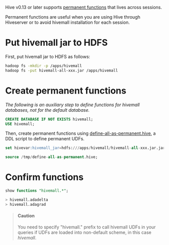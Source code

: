 <!--
  Licensed to the Apache Software Foundation (ASF) under one
  or more contributor license agreements.  See the NOTICE file
  distributed with this work for additional information
  regarding copyright ownership.  The ASF licenses this file
  to you under the Apache License, Version 2.0 (the
  "License"); you may not use this file except in compliance
  with the License.  You may obtain a copy of the License at

    http://www.apache.org/licenses/LICENSE-2.0

  Unless required by applicable law or agreed to in writing,
  software distributed under the License is distributed on an
  "AS IS" BASIS, WITHOUT WARRANTIES OR CONDITIONS OF ANY
  KIND, either express or implied.  See the License for the
  specific language governing permissions and limitations
  under the License.
-->
        
Hive v0.13 or later supports [permanent functions](https://cwiki.apache.org/confluence/display/Hive/LanguageManual+DDL#LanguageManualDDL-Create/DropFunction) that lives across sessions.

Permanent functions are useful when you are using Hive through Hiveserver or to avoid hivemall installation for each session.

<!-- toc -->

# Put hivemall jar to HDFS

First, put hivemall jar to HDFS as follows:
```sh
hadoop fs -mkdir -p /apps/hivemall
hadoop fs -put hivemall-all-xxx.jar /apps/hivemall
```

# Create permanent functions

_The following is an auxiliary step to define functions for hivemall databases, not for the default database._
```sql
CREATE DATABASE IF NOT EXISTS hivemall;
USE hivemall;
```

Then, create permanent functions using [define-all-as-permanent.hive](https://github.com/apache/incubator-hivemall/blob/master/resources/ddl/define-all-as-permanent.hive), a DDL script to define permanent UDFs.
```sql
set hivevar:hivemall_jar=hdfs:///apps/hivemall/hivemall-all-xxx.jar.jar;

source /tmp/define-all-as-permanent.hive;
```

# Confirm functions

```sql
show functions "hivemall.*";

> hivemall.adadelta
> hivemall.adagrad
```

> #### Caution
>
> You need to specify "hivemall." prefix to call hivemall UDFs in your queries if UDFs are loaded into non-default scheme, in this case _hivemall_.
